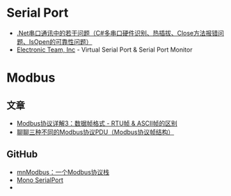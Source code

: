 # Serial Port
- [.Net串口通讯中的若干问题（C#多串口硬件识别、热插拔、Close方法报错问题、IsOpen的可靠性问题）](https://www.cnblogs.com/xietianjiao/p/10820928.html)
- [Electronic Team, Inc](https://www.eltima.com/) - Virtual Serial Port &amp; Serial Port Monitor


# Modbus
## 文章
- [Modbus协议详解3：数据帧格式 - RTU帧 & ASCII帧的区别](https://blog.csdn.net/weixin_43866583/article/details/132941539)
- [聊聊三种不同的Modbus协议PDU（Modbus协议帧结构）](https://cloud.tencent.com/developer/article/2431674)

## GitHub
- [mnModbus：一个Modbus协议栈](https://github.com/foxclever/Modbus)
- [Mono SerialPort](https://github.com/michaldobrodenka/System.IO.Ports.Mono)
- 
